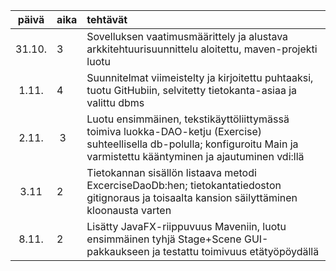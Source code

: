 | päivä | aika | tehtävät  |
| :----:|:-----| :-----|
| 31.10.| 3    | Sovelluksen vaatimusmäärittely ja alustava arkkitehtuurisuunnittelu aloitettu, maven-projekti luotu |
| 1.11. | 4    | Suunnitelmat viimeistelty ja kirjoitettu puhtaaksi, tuotu GitHubiin, selvitetty tietokanta-asiaa ja valittu dbms |
| 2.11. | 3    | Luotu ensimmäinen, tekstikäyttöliittymässä toimiva luokka-DAO-ketju (Exercise) suhteellisella db-polulla; konfiguroitu Main ja varmistettu kääntyminen ja ajautuminen vdi:llä |
| 3.11  | 2    | Tietokannan sisällön listaava metodi ExcerciseDaoDb:hen; tietokantatiedoston gitignoraus ja toisaalta kansion säilyttäminen kloonausta varten |
| 8.11. | 2    | Lisätty JavaFX-riippuvuus Maveniin, luotu ensimmäinen tyhjä Stage+Scene GUI-pakkaukseen ja testattu toimivuus etätyöpöydällä|
